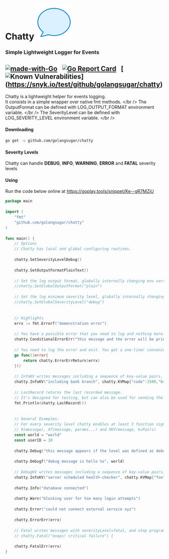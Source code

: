 # Chatty ![Chatty](etc/chatty.png)
### Simple Lightweight Logger for Events
[![made-with-Go](https://img.shields.io/badge/Made%20with-Go-1f425f.svg)](http://golang.org)
&nbsp;
[![Go Report Card](https://goreportcard.com/badge/github.com/golangsugar/chatty)](https://goreportcard.com/report/github.com/golangsugar/chatty)
&nbsp;
[![Known Vulnerabilities](https://snyk.io/test/github/golangsugar/chatty/badge.svg)]
&nbsp;
(https://snyk.io/test/github/golangsugar/chatty)
---
Chatty is a lightweight helper for events logging. <br />
It consists in a simple wrapper over native fmt methods. </br />
The OutputFormat can be defined with LOG_OUTPUT_FORMAT environment variable. </br />
The SeverityLevel can be defined with LOG_SEVERITY_LEVEL environment variable. </br />

#### Downloading
```bash
go get -u github.com/golangsugar/chatty
```

#### Severity Levels
Chatty can handle **DEBUG**, **INFO**, **WARNING**, **ERROR** and **FATAL** severity levels

#### Using
Run the code below online at https://goplay.tools/snippet/Ke--gR7MZiU

```go
package main

import (
	"fmt"
	"github.com/golangsugar/chatty"
)

func main() {
	// Options
	// Chatty has local and global configuring routines.
	
	chatty.SetSeverityLevelDebug()
	
	chatty.SetOutputFormatPlainText()

	// Set the log output format, globally internally changing env vars
	//chatty.SetGlobalOutputFormat("plain")

	// Set the log minimum severity level, globally internally changing env vars
	//chatty.SetGlobalSeverityLevel("debug")
	
	
	// Highlights
	errx := fmt.Errorf("demonstration error")
	
	// You have a possible error that you need to log and nothing more.
	chatty.ConditionalErrorErr("this message and the error will be printed only if the error is not nil", errx)
	
	// You need to log the error and exit. You got a one-liner convenient helper. 
	go func()error{
		return chatty.ErrorErrReturn(errx)
    }()

	// InfoKV writes messages including a sequence of key-value pairs, with severityLevel=info
	chatty.InfoKV("including bank branch", chatty.KVMap{"code":1588,"branch":"münch","address":nil})

	// LastRecord returns the last recorded message.
	// It's designed for testing, but can also be used for sending the same message for two or more output engines
	fmt.Println(chatty.LastRecord())
	
	
	// General Examples:
	// For every severity level chatty enables at least 3 function signatures:
	// X(message), Xf(message, params...) and XKV(message, kvPairs)
	const world = "world"
	const userID = 10
	
	chatty.Debug("this message appears if the level was defined as debug")
	
	chatty.Debugf("debug message is hello %s", world)

	// DebugKV writes messages including a sequence of key-value pairs, with severityLevel=debug
	chatty.InfoKV("server scheduled health-checker", chatty.KVMap{"foo":"bar","answer":42,"null":nil})

	chatty.Info("database connected")

	chatty.Warn("blocking user for too many login attempts")

	chatty.Error("could not connect external service xyz")
	
	chatty.ErrorErr(errx)

	// Fatal writes messages with severityLevel=fatal, and stop program with os.Exit(1)
	// chatty.Fatal("ooops! critical failure") {
	
	chatty.FatalErr(errx)
}
```
```bash
```
